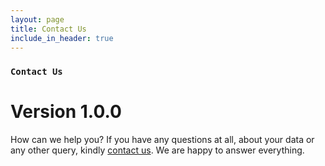 ```yaml
---
layout: page
title: Contact Us
include_in_header: true
---
```


### `Contact Us`
# **Version 1.0.0**
How can we help you?
If you have any questions at all, about your data or any other query, kindly [contact us](mailto:photolock@protonmail.com). We are happy to answer everything.

